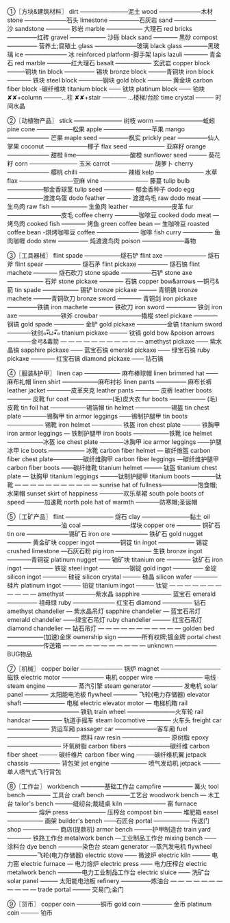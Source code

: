 ①〖方块&建筑材料〗
dirt ————————泥土
wood ———————木材
stone ———————石头
limestone —————石灰岩
sand ——————— 沙
sandstone ———— 砂岩
marble —————— 大理石
red bricks —————红砖
gravel —————— 沙砾
black sand ———— 黑砂
compost ————— 营养土;腐殖土
glass ———————玻璃
black glass ————黑玻璃
ice ——————— 冰
reinforced platform-脚手架
lapis lazuli ———— 青金石
red marble ————红大理石
basalt —————— 玄武岩
copper block ———铜块
tin block ————— 锡块
bronze block ———青铜块
iron block ———— 铁块
steel block ————钢块
gold block ———— 黄金块
carbon fiber block -碳纤维块
titanium block —— 钛块
platinum block —— 铂块
✘✘+column ———…柱
✘✘+stair ———— …楼梯/台阶
time crystal ——— 时间水晶

②〖动植物产品〗
stick ———————— 树枝
worm ————————蚯蚓
pine cone ——————松果
apple ————————苹果
mango ——————— 芒果
maple seed —————枫实
prickly pear —————仙人掌果
coconut ———————椰子
flax seed —————— 亚麻籽
orange ——————— 甜橙
lime—————————酸橙
sunflower seed ——— 葵花籽
corn ———————— 玉米
carrot ——————— 胡萝卜
cherry ——————— 樱桃
chilli ———————— 辣椒
kelp ———————— 水草
flax —————————亚麻
vine ———————— 藤蔓
tulip bulb ——————郁金香球茎
tulip seed ————— 郁金香种子
dodo egg ——————渡渡鸟蛋
dodo feather ———— 渡渡鸟毛
raw dodo meat ——— 生鸟肉
raw fish —————— 生鱼肉
leather ———————皮革
fur —————————皮毛
coffee cherry ————咖啡豆
cooked dodo meat — 烤鸟肉
cooked fish ———— 烤鱼
green coffee bean — 生咖啡豆
roasted coffee bean -烘烤咖啡豆
coffee ——————— 咖啡
fish curry ————— 鱼肉咖喱
dodo stew ————— 炖渡渡鸟肉
poison ———————毒物

③〖工具器械〗
flint spade ——————燧石铲
flint axe ——————— 燧石斧
flint spear —————— 燧石矛
flint pickaxe ————— 燧石镐
flint machete ———— 燧石砍刀
stone spade —————石铲
stone axe —————— 石斧
stone pickaxe ———— 石镐
copper bow&arrows —铜弓&箭
tin spade —————— 锡铲
bronze pickaxe ——— 青铜镐
bronze machete ———青铜砍刀
bronze sword ———— 青铜剑
iron pickaxe —————铁镐
iron machete ———— 铁砍刀
iron sword ————— 铁剑
iron axe ———————铁斧
crowbar ———————撬棍
steel pickaxe ———— 钢镐
gold spade ————— 金铲
gold pickaxe —————金镐
titanium sword ————钛剑๑•ั็ω•็ั๑
titanium pickaxe ——— 钛镐
gold bow &poison arrows ————金弓&毒箭
— — — — — — — — — — —
amethyst pickaxe —— 紫水晶镐
sapphire pickaxe —— 蓝宝石镐
emerald pickaxe —— 绿宝石镐
ruby pickaxe ———— 红宝石镐
diamond pickaxe —— 钻石镐

④〖服装&护甲〗
linen cap —————— 麻布棒球帽
linen brimmed hat ——麻布礼帽
linen shirt ——————麻布衬衫
linen pants ————— 麻布长裤
leather jacket ————皮革夹克
leather pants ———— 皮裤
leather boots ———— 皮靴
fur coat ———————(毛)皮大衣
fur boots —————— (毛)皮靴
tin foil hat ——————锡箔帽
tin helmet ——————锡盔
tin chest plate ————锡胸甲
tin armor leggings ——锡制护腿甲
tin boots —————— 锡靴
iron helmet ————— 铁盔
iron chest plate ——— 铁胸甲
iron armor leggings — 铁制护腿甲
iron boots ——————铁靴
ice helmet ——————冰盔
ice chest plate ————冰胸甲
ice armor leggings ——护腿冰甲
ice boots —————— 冰靴
carbon fiber helmet — 碳纤维盔
carbon fiber chest plate—————碳纤维胸甲
carbon fiber leggings —碳纤维护腿甲
carbon fiber boots ——碳纤维靴
titanium helmet ——— 钛盔
titanium chest plate — 钛胸甲
titanium leggings ———钛制护腿甲
titanium boots ————钛靴
— — — — — — — — — — —
sunrise hat of fullness——————饱食帽;水果帽
sunset skirt of happiness ————欢乐草裙
south pole boots of speed ———加速靴
north pole hat of warmth ————防寒帽;圣诞帽

⑤〖工矿产品〗
flint ———————— 燧石
clay ————————黏土
oil —————————油
coal ————————煤块
copper ore ———— 铜矿石
tin ore ———————锡矿石
iron ore —————— 铁矿石
gold nugget ———— 黄金矿块
copper ingot ————铜锭
tin ingot —————— 锡锭
crushed limestone —石灰石粉
pig iron —————— 生铁
bronze ingot ————青铜锭
platinum nugget —— 铂矿块
titanium ore ———— 钛矿石
iron ingot ————— 铁锭
steel ingot —————钢锭
gold ingot ————— 金锭
silicon ingot ———— 硅锭
silicon crystal ——— 硅晶
silicon wafer ————硅片
platinum ingot ——— 铂锭
titanium ingot ——— 钛锭
— — — — — — — — — — —
amethyst —————紫水晶
sapphire ————— 蓝宝石
emerald ————— 祖母绿
ruby ——————— 红宝石
diamond ————— 钻石
amethyst chandelier — 紫水晶吊灯
sapphire chandelier — 蓝宝石吊灯
emerald chandelier ——绿宝石吊灯
ruby chandelier ——— 红宝石吊灯
diamond chandelier — 钻石吊灯
— — — — — — — — — — —
golden bed ——————(加速)金床
ownership sign ————所有权牌;镀金牌
portal chest ——————传送箱
— — — — — — — — — — —
unknown ——————— BUG物品

⑦〖机械〗
copper boiler ——————— 锅炉
magnet —————————— 磁铁
electric motor ——————— 电机
copper wire ———————— 电线
steam engine ————— 蒸汽引擎
steam generator ————— 发电机
solar panel ———— 太阳能电池板
flywheel ———— 飞轮(电力存储器)
elevator shaft ——————— 电梯
electric elevator motor — 电梯机箱
rail ———————————— 铁轨
train wheel ————————火车轮
rail handcar ————— 轨道手摇车
steam locomotive ———— 火车头
freight car ——————— 货运车厢
passager car ———————客车厢
fuel ———————————— 燃料
raw resin ———————— 原树脂
epoxy ————————— 环氧树脂
carbon fibers ———————碳纤维
carbon fiber sheet ——— 碳纤维片
carbon fiber wing ———碳纤维机翼
jetpack chassis ————— 背包架
jet engine —————— 喷气发动机
jetpack ——— 单人喷气式飞行背包

⑧〖工作台〗
workbench ————基础工作台
campfire ————— 篝火
tool bench ———— 工具台
craft bench ————工艺台
woodwork bench — 木工台
tailor's bench ———缝纫台;裁缝桌
kiln ——————— 窑
furnace ————— 熔炉
press —————— 压榨台
compost bin ——— 堆肥箱
easel —————— 画架
builder's bench ——石匠台
portal —————— 传送门
shop —————— 商店(提款机)
armor bench ———护甲制造台
train yard ———— 铁路工作台
metalwork bench —工业制品工作台
mixing bench —— 涂料台
dye bench ————染色台
steam generator —蒸汽发电机
flywheel —————飞轮(电力存储器)
electric stove —— 微波炉
electric kiln ——— 电力窑
electric furnace — 电力熔炉
electric press —— 电力压榨台
electric metalwork bench ————电力工业制品工作台
electric sluice —— 洗矿台
solar panel ——— 太阳能电池板
refinery —————炼油台
— — — — — — — — — — —
trade portal ——— 交易门;金门

⑨〖货币〗
copper coin ————铜币
gold coin ————— 金币
platinum coin ——— 铂币
